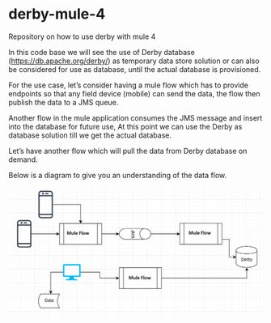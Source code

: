 # derby-mule-4
Repository on how to use derby with mule 4

In this code base we will see the use of Derby database (https://db.apache.org/derby/)  as temporary data store solution or can also be considered for use as database, until the actual database is provisioned.

For the use case, let’s consider having a mule flow which has to provide endpoints so that any field device (mobile) can send the data, the flow then publish the data to a JMS queue.

Another flow in the mule application consumes the JMS message and insert into the database for future use, At this point we can use the Derby as database solution till we get the actual database.

Let’s have another flow which will pull the data from Derby database on demand.

Below is a diagram to give you an understanding of the data flow.


![alt Use Case](https://raw.githubusercontent.com/pradeep-naidu/derby-mule-4/master/use-case.png)

